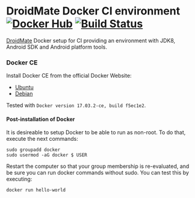 # DroidMate Docker CI environment [![Docker Hub](https://img.shields.io/badge/Docker%20Hub-info-blue.svg)](https://hub.docker.com/r/timoguehring/droidmatedockerenv/) [![Build Status](https://travis-ci.com/JeannedArk/droidmatedockerenv.svg?branch=farmtesting)](https://travis-ci.com/JeannedArk/droidmatedockerenv)
[DroidMate](https://github.com/uds-se/droidmate) Docker setup for CI providing an environment with JDK8, Android SDK and Android platform tools.

### Docker CE

Install Docker CE from the official Docker Website:

* [Ubuntu](https://docs.docker.com/engine/installation/linux/docker-ce/ubuntu/)
* [Debian](https://docs.docker.com/engine/installation/linux/docker-ce/debian/)

Tested with `Docker version 17.03.2-ce, build f5ec1e2`.

#### Post-installation of Docker

It is desireable to setup Docker to be able to run as non-root. To do that, execute the next commands:

```shell
sudo groupadd docker
sudo usermod -aG docker $ USER
```

Restart the computer so that your group membership is re-evaluated, and be sure you can run docker commands without sudo. You can test this by executing:

```shell
docker run hello-world
```